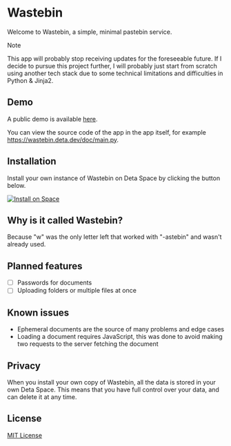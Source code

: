 # Wastebin

Welcome to Wastebin, a simple, minimal pastebin service.

> [!NOTE]
> This app will probably stop receiving updates for the foreseeable future.
> If I decide to pursue this project further, I will probably just start from scratch using another tech stack due to some technical limitations and difficulties in Python & Jinja2.

## Demo

A public demo is available [here](https://wastebin.deta.dev/doc/readme.md).

You can view the source code of the app in the app itself, for example <https://wastebin.deta.dev/doc/main.py>.

## Installation

Install your own instance of Wastebin on Deta Space by clicking the button below.

[![Install on Space](https://deta.space/buttons/dark.svg)](https://deta.space/discovery/@driftywinds/wastebindw)

## Why is it called Wastebin?

Because "w" was the only letter left that worked with "-astebin" and wasn't already used.

## Planned features

- [ ] Passwords for documents
- [ ] Uploading folders or multiple files at once

## Known issues

- Ephemeral documents are the source of many problems and edge cases
- Loading a document requires JavaScript, this was done to avoid making two requests to the server fetching the document

## Privacy

When you install your own copy of Wastebin, all the data is stored in your own Deta Space.
This means that you have full control over your data, and can delete it at any time.

## License

[MIT License](license.txt)
